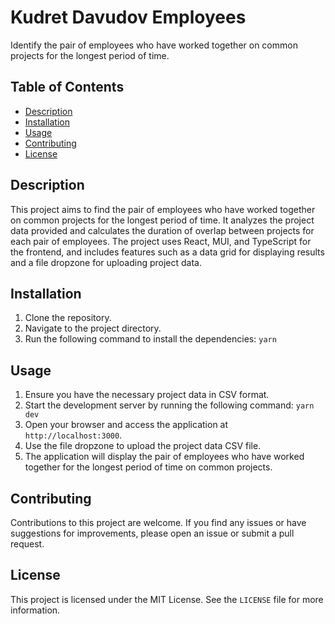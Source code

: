 # Kudret Davudov Employees

Identify the pair of employees who have worked together on common projects for the longest period of time.

## Table of Contents

- [Description](#description)
- [Installation](#installation)
- [Usage](#usage)
- [Contributing](#contributing)
- [License](#license)

## Description

This project aims to find the pair of employees who have worked together on common projects for the longest period of time. It analyzes the project data provided and calculates the duration of overlap between projects for each pair of employees. The project uses React, MUI, and TypeScript for the frontend, and includes features such as a data grid for displaying results and a file dropzone for uploading project data.

## Installation

1. Clone the repository.
2. Navigate to the project directory.
3. Run the following command to install the dependencies: `yarn`

## Usage

1. Ensure you have the necessary project data in CSV format.
2. Start the development server by running the following command: `yarn dev`
3. Open your browser and access the application at `http://localhost:3000`.
4. Use the file dropzone to upload the project data CSV file.
5. The application will display the pair of employees who have worked together for the longest period of time on common projects.

## Contributing

Contributions to this project are welcome. If you find any issues or have suggestions for improvements, please open an issue or submit a pull request.

## License

This project is licensed under the MIT License. See the `LICENSE` file for more information.
